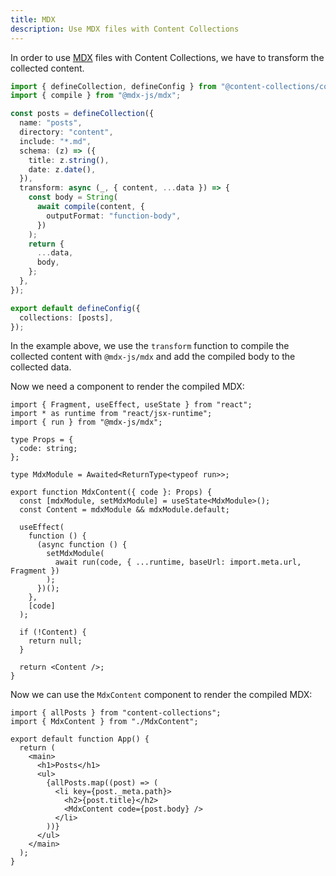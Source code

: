 ```yaml
---
title: MDX
description: Use MDX files with Content Collections
---
```


In order to use [MDX](https://mdxjs.com/) files with Content Collections, we have to transform the collected content.

```ts
import { defineCollection, defineConfig } from "@content-collections/core";
import { compile } from "@mdx-js/mdx";

const posts = defineCollection({
  name: "posts",
  directory: "content",
  include: "*.md",
  schema: (z) => ({
    title: z.string(),
    date: z.date(),
  }),
  transform: async (_, { content, ...data }) => {
    const body = String(
      await compile(content, {
        outputFormat: "function-body",
      })
    );
    return {
      ...data,
      body,
    };
  },
});

export default defineConfig({
  collections: [posts],
});
```

In the example above, we use the `transform` function to compile the collected content with `@mdx-js/mdx` and add the compiled body to the collected data.

Now we need a component to render the compiled MDX:

```tsx
import { Fragment, useEffect, useState } from "react";
import * as runtime from "react/jsx-runtime";
import { run } from "@mdx-js/mdx";

type Props = {
  code: string;
};

type MdxModule = Awaited<ReturnType<typeof run>>;

export function MdxContent({ code }: Props) {
  const [mdxModule, setMdxModule] = useState<MdxModule>();
  const Content = mdxModule && mdxModule.default;

  useEffect(
    function () {
      (async function () {
        setMdxModule(
          await run(code, { ...runtime, baseUrl: import.meta.url, Fragment })
        );
      })();
    },
    [code]
  );

  if (!Content) {
    return null;
  }

  return <Content />;
}
```

Now we can use the `MdxContent` component to render the compiled MDX:

```tsx
import { allPosts } from "content-collections";
import { MdxContent } from "./MdxContent";

export default function App() {
  return (
    <main>
      <h1>Posts</h1>
      <ul>
        {allPosts.map((post) => (
          <li key={post._meta.path}>
            <h2>{post.title}</h2>
            <MdxContent code={post.body} />
          </li>
        ))}
      </ul>
    </main>
  );
}
```
